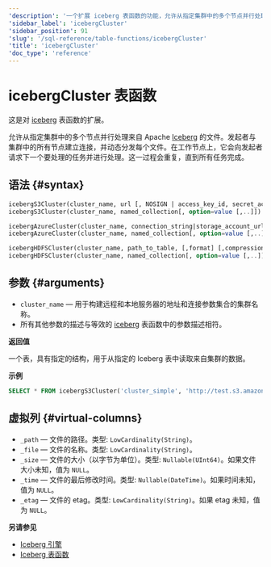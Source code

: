 ```yaml
---
'description': '一个扩展 iceberg 表函数的功能，允许从指定集群中的多个节点并行处理 Apache Iceberg 的文件。'
'sidebar_label': 'icebergCluster'
'sidebar_position': 91
'slug': '/sql-reference/table-functions/icebergCluster'
'title': 'icebergCluster'
'doc_type': 'reference'
---
```



# icebergCluster 表函数

这是对 [iceberg](/sql-reference/table-functions/iceberg.md) 表函数的扩展。

允许从指定集群中的多个节点并行处理来自 Apache [Iceberg](https://iceberg.apache.org/) 的文件。发起者与集群中的所有节点建立连接，并动态分发每个文件。在工作节点上，它会向发起者请求下一个要处理的任务并进行处理。这一过程会重复，直到所有任务完成。

## 语法 {#syntax}

```sql
icebergS3Cluster(cluster_name, url [, NOSIGN | access_key_id, secret_access_key, [session_token]] [,format] [,compression_method])
icebergS3Cluster(cluster_name, named_collection[, option=value [,..]])

icebergAzureCluster(cluster_name, connection_string|storage_account_url, container_name, blobpath, [,account_name], [,account_key] [,format] [,compression_method])
icebergAzureCluster(cluster_name, named_collection[, option=value [,..]])

icebergHDFSCluster(cluster_name, path_to_table, [,format] [,compression_method])
icebergHDFSCluster(cluster_name, named_collection[, option=value [,..]])
```

## 参数 {#arguments}

- `cluster_name` — 用于构建远程和本地服务器的地址和连接参数集合的集群名称。
- 所有其他参数的描述与等效的 [iceberg](/sql-reference/table-functions/iceberg.md) 表函数中的参数描述相符。

**返回值**

一个表，具有指定的结构，用于从指定的 Iceberg 表中读取来自集群的数据。

**示例**

```sql
SELECT * FROM icebergS3Cluster('cluster_simple', 'http://test.s3.amazonaws.com/clickhouse-bucket/test_table', 'test', 'test')
```

## 虚拟列 {#virtual-columns}

- `_path` — 文件的路径。类型: `LowCardinality(String)`。
- `_file` — 文件的名称。类型: `LowCardinality(String)`。
- `_size` — 文件的大小（以字节为单位）。类型: `Nullable(UInt64)`。如果文件大小未知，值为 `NULL`。
- `_time` — 文件的最后修改时间。类型: `Nullable(DateTime)`。如果时间未知，值为 `NULL`。
- `_etag` — 文件的 etag。类型: `LowCardinality(String)`。如果 etag 未知，值为 `NULL`。

**另请参见**

- [Iceberg 引擎](/engines/table-engines/integrations/iceberg.md)
- [Iceberg 表函数](sql-reference/table-functions/iceberg.md)
